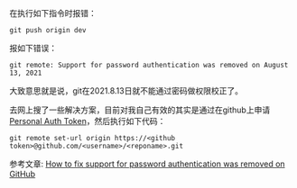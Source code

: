 在执行如下指令时报错：

```shell
git push origin dev
```

报如下错误：

```
git remote: Support for password authentication was removed on August 13, 2021
```

大致意思就是说，git在2021.8.13日就不能通过密码做权限校正了。

去网上搜了一些解决方案，目前对我自己有效的其实是通过在github上申请[Personal Auth Token](https://github.com/settings/tokens)，然后执行如下代码：

```
git remote set-url origin https://<github token>@github.com/<username>/<reponame>.git
```

参考文章: [How to fix support for password authentication was removed on GitHub](https://levelup.gitconnected.com/fix-password-authentication-github-3395e579ce74)

